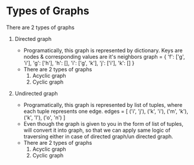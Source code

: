 # Types of Graphs
There are 2 types of graphs
1. Directed graph
    - Programatically, this graph is represented by dictionary.
      Keys are nodes & corresponding values are it's neighbors
        graph = {
            'f': ['g', 'i'],
            'g': ['h'],
            'h': [],
            'i': ['g', 'k'],
            'j': ['i'],
            'k': []
        }
    - There are 2 types of graphs
      1. Acyclic graph
      2. Cyclic graph

2. Undirected graph
    - Programatically, this graph is represented by list of tuples, where
      each tuple represents one edge. 
        edges = [
            ('i', 'j'),
            ('k', 'i'),
            ('m', 'k'),
            ('k', 'l'),
            ('o', 'n')
        ]
    - Even though the graph is given to you in the form of list of tuples, 
      will convert it into graph, so that we can apply same logic of traversing 
      either in case of directed graph/un directed graph.
    - There are 2 types of graphs
      1. Acyclic graph
      2. Cyclic graph